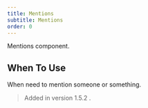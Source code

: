 ```yaml
---
title: Mentions
subtitle: Mentions
order: 0
---
```


Mentions component.

## When To Use

When need to mention someone or something.

> Added in version 1.5.2 .
